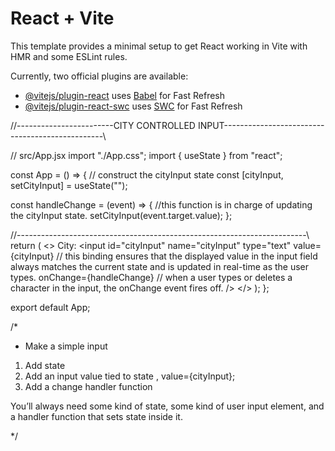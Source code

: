 # React + Vite

This template provides a minimal setup to get React working in Vite with HMR and some ESLint rules.

Currently, two official plugins are available:

- [@vitejs/plugin-react](https://github.com/vitejs/vite-plugin-react/blob/main/packages/plugin-react/README.md) uses [Babel](https://babeljs.io/) for Fast Refresh
- [@vitejs/plugin-react-swc](https://github.com/vitejs/vite-plugin-react-swc) uses [SWC](https://swc.rs/) for Fast Refresh
 
 
 //------------------------CITY CONTROLLED INPUT------------------------------------------------\\

// src/App.jsx
import "./App.css";
import { useState } from "react";

const App = () => {
  // construct the cityInput state
  const [cityInput, setCityInput] = useState("");

  const handleChange = (event) => {
    //this function is in charge of updating the cityInput state.
    setCityInput(event.target.value);
  };

  //------------------------------------------------------------------------\\
  return (
    <>
      <label htmlFor="cityInput">City: </label>
      <input
        id="cityInput"
        name="cityInput"
        type="text"
        value={cityInput} // this binding ensures that the displayed value in the input field always matches the current state and is updated in real-time as the user types.
        onChange={handleChange} // when a user types or deletes a character in the input, the onChange event fires off.
      />
    </>
  );
};

export default App;

/*
- Make a simple input
1. Add state
2. Add an input value tied to state , value={cityInput};
3. Add a change handler function

You’ll always need some kind of state, some kind of user input element, and a handler function that sets state inside it.

*/